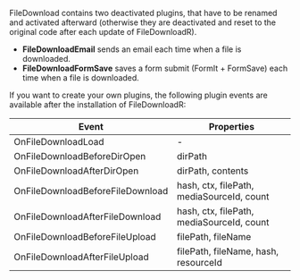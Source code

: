 FileDownload contains two deactivated plugins, that have to be renamed and
activated afterward (otherwise they are deactivated and reset to the original
code after each update of FileDownloadR).

- **FileDownloadEmail** sends an email each time when a file is downloaded.
- **FileDownloadFormSave** saves a form submit (FormIt + FormSave) each time when a file is downloaded.

If you want to create your own plugins, the following plugin events are
available after the installation of FileDownloadR:

| Event                            | Properties                                |
|----------------------------------|-------------------------------------------|
| OnFileDownloadLoad               | -                                         |
| OnFileDownloadBeforeDirOpen      | dirPath                                   |
| OnFileDownloadAfterDirOpen       | dirPath, contents                         |
| OnFileDownloadBeforeFileDownload | hash, ctx, filePath, mediaSourceId, count |
| OnFileDownloadAfterFileDownload  | hash, ctx, filePath, mediaSourceId, count |
| OnFileDownloadBeforeFileUpload   | filePath, fileName                        |
| OnFileDownloadAfterFileUpload    | filePath, fileName, hash, resourceId      |
